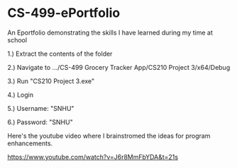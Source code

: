 # CS-499-ePortfolio
An Eportfolio demonstrating the skills I have learned during my time at school


1.) Extract the contents of the folder

2.) Navigate to .../CS-499 Grocery Tracker App/CS210 Project 3/x64/Debug

3.) Run "CS210 Project 3.exe"

4.) Login

5.)  Username: "SNHU"

6.) Password: "SNHU"


Here's the youtube video where I brainstromed the ideas for program enhancements. 

https://www.youtube.com/watch?v=J6r8MmFbYDA&t=21s
